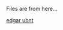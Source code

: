 
Files are from here...

[edgar ubnt](https://www.sec.gov/cgi-bin/browse-edgar?action=getcompany&CIK=0001511737)
